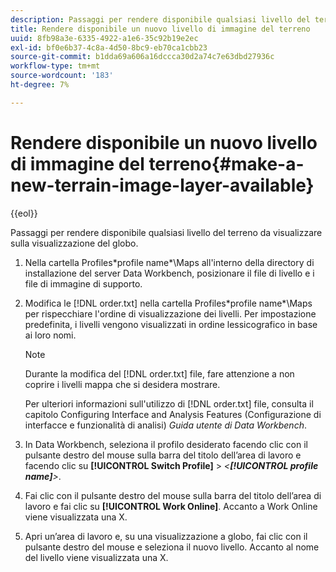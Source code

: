 ```yaml
---
description: Passaggi per rendere disponibile qualsiasi livello del terreno da visualizzare sulla visualizzazione del globo.
title: Rendere disponibile un nuovo livello di immagine del terreno
uuid: 8fb98a3e-6335-4922-a1e6-35c92b19e2ec
exl-id: bf0e6b37-4c8a-4d50-8bc9-eb70ca1cbb23
source-git-commit: b1dda69a606a16dccca30d2a74c7e63dbd27936c
workflow-type: tm+mt
source-wordcount: '183'
ht-degree: 7%

---
```


# Rendere disponibile un nuovo livello di immagine del terreno{#make-a-new-terrain-image-layer-available}

{{eol}}

Passaggi per rendere disponibile qualsiasi livello del terreno da visualizzare sulla visualizzazione del globo.

1. Nella cartella Profiles\*profile name*\Maps all&#39;interno della directory di installazione del server Data Workbench, posizionare il file di livello e i file di immagine di supporto.
1. Modifica le [!DNL order.txt] nella cartella Profiles\*profile name*\Maps per rispecchiare l&#39;ordine di visualizzazione dei livelli. Per impostazione predefinita, i livelli vengono visualizzati in ordine lessicografico in base ai loro nomi.

   >[!NOTE]
   >
   >Durante la modifica del [!DNL order.txt] file, fare attenzione a non coprire i livelli mappa che si desidera mostrare.

   Per ulteriori informazioni sull&#39;utilizzo di [!DNL order.txt] file, consulta il capitolo Configuring Interface and Analysis Features (Configurazione di interfacce e funzionalità di analisi) *Guida utente di Data Workbench*.

1. In Data Workbench, seleziona il profilo desiderato facendo clic con il pulsante destro del mouse sulla barra del titolo dell’area di lavoro e facendo clic su **[!UICONTROL Switch Profile]** > *&lt;**[!UICONTROL profile name]**>*.
1. Fai clic con il pulsante destro del mouse sulla barra del titolo dell’area di lavoro e fai clic su **[!UICONTROL Work Online]**. Accanto a Work Online viene visualizzata una X.
1. Apri un’area di lavoro e, su una visualizzazione a globo, fai clic con il pulsante destro del mouse e seleziona il nuovo livello. Accanto al nome del livello viene visualizzata una X.
